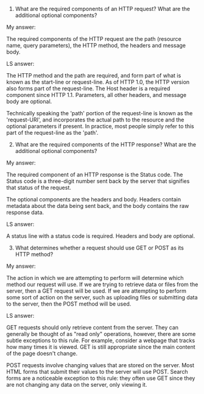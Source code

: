 1. What are the required components of an HTTP request? What are the additional optional components?

My answer:

The required components of the HTTP request are the path (resource name, query parameters), the HTTP method, the headers and message body.

LS answer:

The HTTP method and the path are required, and form part of what is known as the start-line or request-line. As of HTTP 1.0, the HTTP version also forms part of the request-line. The Host header is a required component since HTTP 1.1. Parameters, all other headers, and message body are optional.

Technically speaking the 'path' portion of the request-line is known as the 'request-URI', and incorporates the actual path to the resource and the optional parameters if present. In practice, most people simply refer to this part of the request-line as the 'path'.

2. What are the required components of the HTTP response? What are the additional optional components?

My answer:

The required component of an HTTP response is the Status code. The Status code is a three-digit number sent back by the server that signifies that status of the request.

The optional components are the headers and body. Headers contain metadata about the data being sent back, and the body contains the raw response data.

LS answer:

A status line with a status code is required. Headers and body are optional.

3. What determines whether a request should use GET or POST as its HTTP method?

My answer:

The action in which we are attempting to perform will determine which method our request will use. If we are trying to retrieve data or files from the server, then a GET request will be used. If we are attempting to perform some sort of action on the server, such as uploading files or submitting data to the server, then the POST method will be used.

LS answer:

GET requests should only retrieve content from the server. They can generally be thought of as "read only" operations, however, there are some subtle exceptions to this rule. For example, consider a webpage that tracks how many times it is viewed. GET is still appropriate since the main content of the page doesn't change.

POST requests involve changing values that are stored on the server. Most HTML forms that submit their values to the server will use POST. Search forms are a noticeable exception to this rule: they often use GET since they are not changing any data on the server, only viewing it.